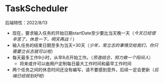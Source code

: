 # TaskScheduler

后端特性：2022/8/13

+ 现在，要求输入任务的开始日期startDate至少要比当天晚一天（*今天已经很辛苦了，休息一下，明天再战！*）
+ 输入任务的结束日期至多为当天+30天（*少年，常立志的事情交给我们，你只需要立长志就可以啦*）
+ 每天最多工作9小时，从早8点开始工作。（*劳逸结合，努力做一个阳间人*）
  + 将来或许可以由用户定制每日最大工作时间和最早工作时间
+ 两个任务之间的休息时间还没有编写，请不要感到意外，后续一定会更新（*后端已经规划好啦*）